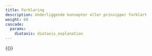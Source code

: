 ```yaml
---
title: Forklaring
description: Underliggende konsepter eller prinsipper forklart
weight: 60
cascade:
  params:
    diataxis: diataxis_explanation
---
```


{{<children />}}